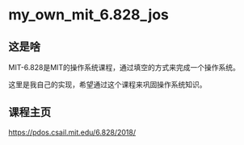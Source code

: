 # my_own_mit_6.828_jos

## 这是啥

MIT-6.828是MIT的操作系统课程，通过填空的方式来完成一个操作系统。

这里是我自己的实现，希望通过这个课程来巩固操作系统知识。

## 课程主页

<https://pdos.csail.mit.edu/6.828/2018/>

